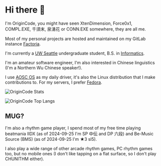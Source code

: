 # Hi there 👋

I'm OriginCode, you might have seen XtenDimension, Force0x1, COMPL.EXE, 千須末, 泉湧花 or CONN.EXE somewhere, they are all me.

Most of my personal projects are hosted and maintained on my GitLab instance [Factoria](https://factoria.origincode.me/OriginCode).

I'm currently a [UW Seattle](https://www.washington.edu) undergraduate student, B.S. in [Informatics](https://ischool.uw.edu).

I'm an amateur software engineer, I'm also interested in Chinese linguistics (I'm a Northern Wu Chinese speaker!).

I use [AOSC OS](https://aosc.io) as my daily driver, it's also the Linux distribution that I make contributions to. For my servers, I prefer [Fedora](https://fedoraproject.org).

![OriginCode Stats](https://github-readme-stats.vercel.app/api?username=OriginCode&show_icons=true&theme=dark&include_all_commits=true)

![OriginCode Top Langs](https://github-readme-stats.vercel.app/api/top-langs/?username=OriginCode&exclude_repo=dotfiles&layout=compact&theme=dark)

## MUG?

I'm also a rhythm game player, I spend most of my free time playing beatmania IIDX (as of 2024-09-25 I'm SP 中伝 and DP 六段) and Be-Music Source (BMS) (as of 2024-09-25 I'm ★3 sl5).

I also play a wide range of other arcade rhythm games, PC rhythm games too, but no mobile ones (I don't like tapping on a flat surface, so I don't play CHUNITHM either).
